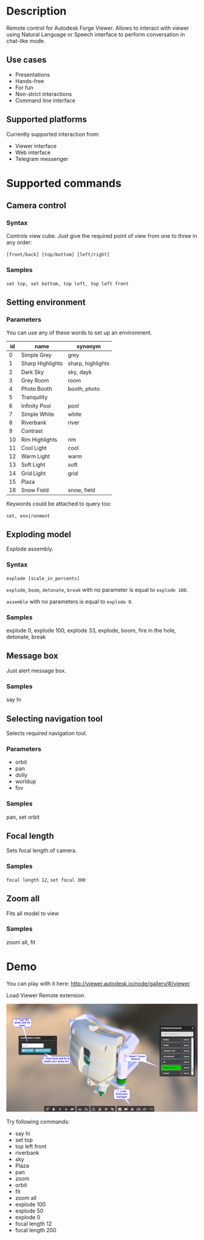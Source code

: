 # Description

Remote control for Autodesk Forge Viewer. Allows to interact with viewer using Natural Language or Speech interface to perform conversation in chat-like mode.

## Use cases

- Presentations
- Hands-free
- For fun
- Non-strict interactions
- Command line interface

## Supported platforms

Currently supported interaction from:

- Viewer interface
- Web interface
- Telegram messenger

# Supported commands

## Camera control

### Syntax

Controls view cube. Just give the required point of view from one to three in any order:

`[front/back] [top/bottom] [left/right]`

### Samples

`set top, set bottom, top left, top left front`

## Setting environment

### Parameters

You can use any of these words to set up an environment.

| id   | name             | synonym           |
| ---- | ---------------- | ----------------- |
| 0    | Simple Grey      | grey              |
| 1    | Sharp Highlights | sharp, highlights |
| 2    | Dark Sky         | sky, dayk         |
| 3    | Grey Room        | room              |
| 4    | Photo Booth      | booth, photo      |
| 5    | Tranquility      |                   |
| 6    | Infinity Pool    | pool              |
| 7    | Simple White     | white             |
| 8    | Riverbank        | river             |
| 9    | Contrast         |                   |
| 10   | Rim Highlights   | rim               |
| 11   | Cool Light       | cool              |
| 12   | Warm Light       | warm              |
| 13   | Soft Light       | soft              |
| 14   | Grid Light       | grid              |
| 15   | Plaza            |                   |
| 16   | Snow Field       | snow, field       |

Keywords could be attached to query too:

`set, environment`

## Exploding model

Explode assembly.

### Syntax

`explode [scale_in_percents]`

`explode`, `boom`, `detonate`, `break` with no parameter is equal to `explode 100`.

`assemble` with no parameters is equal to `explode 0`.

### Samples

explode 0, explode 100, explode 33, explode, boom, fire in the hole, detonate, break

## Message box

Just alert message box.

### Samples

say hi

## Selecting navigation tool

Selects required navigation tool.

### Parameters

- orbit
- pan
- dolly
- worldup
- fov

### Samples

pan, set orbit

## Focal length

Sets focal length of camera.

### Samples

`focal length 12`, `set focal 300`

## Zoom all

Fits all model to view

### Samples

zoom all, fit

# Demo

You can play with it here: http://viewer.autodesk.io/node/gallery/#/viewer

Load Viewer Remote extension.

![alt tag](https://github.com/naturalDesign/viewer-remote/blob/master/img/how-to1.png)

Try following commands:
- say hi
- set top
- top left front
- riverbank
- sky
- Plaza
- pan
- zoom
- orbit
- fit
- zoom all
- explode 100
- explode 50
- explode 0
- focal length 12
- focal length 200
